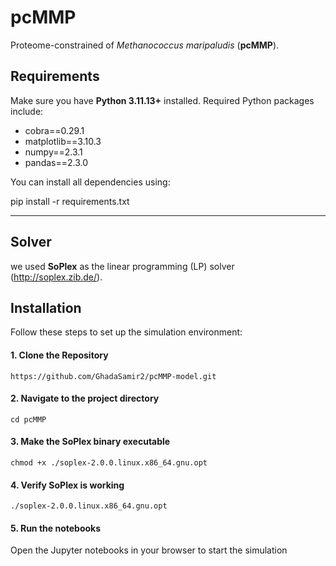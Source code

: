 # pcMMP

Proteome-constrained of *Methanococcus maripaludis* (**pcMMP**). 

## Requirements

Make sure you have **Python 3.11.13+** installed. Required Python packages include:

- cobra==0.29.1  
- matplotlib==3.10.3  
- numpy==2.3.1  
- pandas==2.3.0  

You can install all dependencies using:

  pip install -r requirements.txt

---
## Solver
we used  **SoPlex** as the linear programming (LP) solver (http://soplex.zib.de/).

## Installation

Follow these steps to set up the simulation environment:

#### 1. Clone the Repository

    https://github.com/GhadaSamir2/pcMMP-model.git

#### 2. Navigate to the project directory
    cd pcMMP

#### 3. Make the SoPlex binary executable
    chmod +x ./soplex-2.0.0.linux.x86_64.gnu.opt
#### 4. Verify SoPlex is working
    ./soplex-2.0.0.linux.x86_64.gnu.opt

#### 5. Run the notebooks
Open the Jupyter notebooks in your browser to start the simulation


